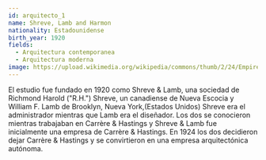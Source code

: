 ```yaml
---
id: arquitecto_1
name: Shreve, Lamb and Harmon
nationality: Estadounidense
birth_year: 1920
fields:
  - Arquitectura contemporanea
  - Arquitectura moderna
image: https://upload.wikimedia.org/wikipedia/commons/thumb/2/24/EmpireStateBuilding_2007_amk_bw.jpg/375px-EmpireStateBuilding_2007_amk_bw.jpg
---
```

<!--StartFragment-->

El estudio fue fundado en 1920 como Shreve & Lamb, una sociedad de Richmond Harold ("R.H.") Shreve, un canadiense de Nueva Escocia y William F. Lamb de Brooklyn, Nueva York,(Estados Unidos) Shreve era el administrador mientras que Lamb era el diseñador. Los dos se conocieron mientras trabajaban en Carrère & Hastings y Shreve & Lamb fue inicialmente una empresa de Carrère & Hastings. En 1924 los dos decidieron dejar Carrère & Hastings y se convirtieron en una empresa arquitectónica autónoma.

<!--EndFragment-->